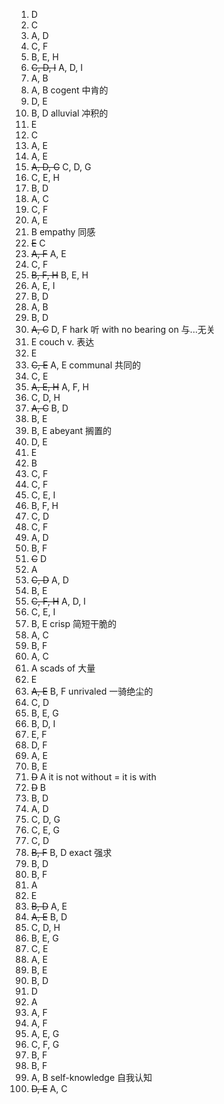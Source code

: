 1. D
2. C
3. A, D
4. C, F
5. B, E, H
6. ~~C, D, I~~ A, D, I
7. A, B
8. A, B
   cogent 中肯的
9. D, E
10. B, D
    alluvial 冲积的
11. E
12. C
13. A, E
14. A, E
15. ~~A, D, G~~ C, D, G
16. C, E, H
17. B, D
18. A, C
19. C, F
20. A, E
21. B
    empathy 同感
22. ~~E~~ C
23. ~~A, F~~ A, E
24. C, F
25. ~~B, F, H~~ B, E, H
26. A, E, I
27. B, D
28. A, B
29. B, D
30. ~~A, C~~ D, F
    hark 听
    with no bearing on 与...无关
31. E
    couch v. 表达
32. E
33. ~~C, E~~ A, E
    communal 共同的
34. C, E
35. ~~A, E, H~~ A, F, H
36. C, D, H
37. ~~A, C~~ B, D
38. B, E
39. B, E
    abeyant 搁置的
40. D, E
41. E
42. B
43. C, F
44. C, F
45. C, E, I
46. B, F, H
47. C, D
48. C, F
49. A, D
50. B, F
51. ~~C~~ D
52. A
53. ~~C, D~~ A, D
54. B, E
55. ~~C, F, H~~ A, D, I
56. C, E, I
57. B, E
    crisp 简短干脆的
58. A, C
59. B, F
60. A, C
61. A
    scads of 大量
62. E
63. ~~A, E~~ B, F
    unrivaled 一骑绝尘的
64. C, D
65. B, E, G
66. B, D, I
67. E, F
68. D, F
69. A, E
70. B, E
71. ~~D~~ A
    it is not without = it is with
72. ~~D~~ B
73. B, D
74. A, D
75. C, D, G
76. C, E, G
77. C, D
78. ~~B, F~~ B, D
    exact 强求
79. B, D
80. B, F
81. A
82. E
83. ~~B, D~~ A, E
84. ~~A, E~~ B, D
85. C, D, H
86. B, E, G
87. C, E
88. A, E
89. B, E
90. B, D
91. D
92. A
93. A, F
94. A, F
95. A, E, G
96. C, F, G
97. B, F
98. B, F
99. A, B
    self-knowledge 自我认知
100. ~~D, E~~ A, C
